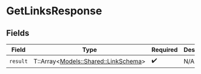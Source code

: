 # GetLinksResponse


## Fields

| Field                                                                     | Type                                                                      | Required                                                                  | Description                                                               |
| ------------------------------------------------------------------------- | ------------------------------------------------------------------------- | ------------------------------------------------------------------------- | ------------------------------------------------------------------------- |
| `result`                                                                  | T::Array<[Models::Shared::LinkSchema](../../models/shared/linkschema.md)> | :heavy_check_mark:                                                        | N/A                                                                       |